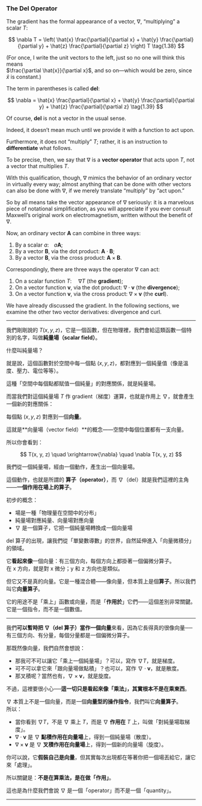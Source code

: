 
### The Del Operator

The gradient has the formal appearance of a vector, $\nabla$, “multiplying” a scalar $T$:

$$
\nabla T = \left( \hat{x} \frac{\partial}{\partial x} + \hat{y} \frac{\partial}{\partial y} + \hat{z} \frac{\partial}{\partial z} \right) T
\tag{1.38}
$$

(For once, I write the unit vectors to the left, just so no one will think this means  
$\frac{\partial \hat{x}}{\partial x}$, and so on—which would be zero, since $\hat{x}$ is constant.)

The term in parentheses is called **del**:

$$
\nabla = \hat{x} \frac{\partial}{\partial x} + \hat{y} \frac{\partial}{\partial y} + \hat{z} \frac{\partial}{\partial z}
\tag{1.39}
$$

Of course, **del** is not a vector in the usual sense. 

Indeed, it doesn’t mean much until we provide it with a function to act upon. 

Furthermore, it does not “multiply” $T$; rather, it is an instruction to **differentiate** what follows. 

To be precise, then, we say that $\nabla$ is a **vector operator** that acts upon $T$, not a vector that multiplies $T$.

With this qualification, though, $\nabla$ mimics the behavior of an ordinary vector in virtually every way; almost anything that can be done with other vectors can also be done with $\nabla$, if we merely translate “multiply” by “act upon.” 

So by all means take the vector appearance of $\nabla$ seriously: it is a marvelous piece of notational simplification, as you will appreciate if you ever consult Maxwell’s original work on electromagnetism, written without the benefit of $\nabla$.

Now, an ordinary vector $\mathbf{A}$ can combine in three ways:

1. By a scalar $a$: $a \mathbf{A}$;
2. By a vector $\mathbf{B}$, via the dot product: $\mathbf{A} \cdot \mathbf{B}$;
3. By a vector $\mathbf{B}$, via the cross product: $\mathbf{A} \times \mathbf{B}$.

Correspondingly, there are three ways the operator $\nabla$ can act:

1. On a scalar function $T$:  $\nabla T$ (the **gradient**);
2. On a vector function $\mathbf{v}$, via the dot product: $\nabla \cdot \mathbf{v}$ (the **divergence**);
3. On a vector function $\mathbf{v}$, via the cross product: $\nabla \times \mathbf{v}$ (the **curl**).

We have already discussed the gradient. In the following sections, we examine the other two vector derivatives: divergence and curl.

---

我們剛剛說的 $T(x, y, z)$，它是一個函數，但在物理裡，我們會給這類函數一個特別的名字，叫做**純量場（scalar field）**。

什麼叫純量場？  

就是說，這個函數對於空間中每一個點 $(x, y, z)$，都對應到一個純量值（像是溫度、壓力、電位等等）。

這種「空間中每個點都賦值一個純量」的對應關係，就是純量場。

而當我們對這個純量場 $T$ 作 gradient（梯度）運算，也就是作用上 $\nabla$，就會產生一個新的對應關係：

每個點 $(x, y, z)$ 對應到一個**向量**。

這就是**向量場（vector field）**的概念——空間中每個位置都有一支向量。

所以你會看到：

$$
T(x, y, z) \quad \xrightarrow{\nabla} \quad \nabla T(x, y, z)
$$

我們從一個純量場，經由一個動作，產生出一個向量場。
  
這個動作，也就是所謂的 **算子（operator）**，而 $\nabla$（del）就是我們這裡的主角——**一個作用在場上的算子**。

初步的概念：  
- 場是一種「物理量在空間中的分布」  
- 純量場對應純量、向量場對應向量  
- $\nabla$ 是一個算子，它把一個純量場轉換成一個向量場

del 算子的出現，讓我們從「單變數導數」的世界，自然延伸進入「向量微積分」的領域。

它**看起來像**一個向量：有三個方向，每個方向上都掛著一個偏微分算子。  
在 x 方向，就是對 x 微分；y 和 z 方向也是類似。

但它又不是真的向量。它是一種混合體——像向量，但本質上是個**算子**。所以我們叫它**向量算子**。

它的用途不是「乘上」函數或向量，而是「**作用於**」它們——這個差別非常關鍵。它是一個指令，而不是一個數值。

---

我們**可以暫時把 ∇（del 算子）當作一個向量**來看，因為它長得真的很像向量──有三個方向、有分量，每個分量都是一個偏微分算子。

那既然像向量，我們自然會想說：
- 那我可不可以讓它「乘上一個純量場」？可以，寫作 $\nabla T$，就是梯度。
- 可不可以拿它來「跟向量場做點積」？也可以，寫作 $\nabla \cdot \mathbf{v}$，就是散度。
- 那叉積呢？當然也有，$\nabla \times \mathbf{v}$，就是旋度。

不過，這裡要很小心──**這一切只是看起來像「乘法」，其實根本不是在乘東西**。

∇ 本質上不是一個向量，而是一個**向量型的操作指令**，我們叫它**向量算子**。  
所以：

- 當你看到 $\nabla T$，不是 ∇ 乘上 $T$，而是 ∇ **作用在** $T$ 上，叫做「對純量場取梯度」。
- $\nabla \cdot \mathbf{v}$ 是 ∇ **點積作用在向量場**上，得到一個純量場（散度）。
- $\nabla \times \mathbf{v}$ 是 ∇ **叉積作用在向量場**上，得到一個新的向量場（旋度）。

你可以說，它**假裝自己是向量**，但其實每次出現都在等著你把一個場丟給它，讓它來「處理」。

所以關鍵是：**不是在算乘法，是在做「作用」**。

這也是為什麼我們會說 ∇ 是一個「operator」而不是一個「quantity」。

---

